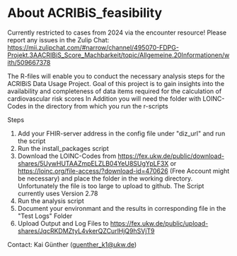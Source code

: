 # About ACRIBiS_feasibility

Currently restricted to cases from 2024 via the encounter resource!
Please report any issues in the Zulip Chat: https://mii.zulipchat.com/#narrow/channel/495070-FDPG-Projekt.3AACRIBiS_Score_Machbarkeit/topic/Allgemeine.20Informationen/with/509667378

The R-files will enable you to conduct the necessary analysis steps for the ACRIBiS Data Usage Project. Goal of this project is to gain insights into the availability and completeness of data items required for the calculation of cardiovascular risk scores
In Addition you will need the folder with LOINC-Codes in the directory from which you run the r-scripts

Steps
1. Add your FHIR-server address in the config file under "diz_url" and run the script
2. Run the install_packages script
3. Download the LOINC-Codes from https://fex.ukw.de/public/download-shares/5UywHUTAAZmpELZLB04YeU8SUgYpLF3X or https://loinc.org/file-access/?download-id=470626 (Free Account might be necessary) and place the folder in the working directory. Unfortunately the file is too large to upload to github. The Script currently uses Version 2.78
4. Run the analysis script
5. Document your environmant and the results in corresponding file in the "Test Logs" Folder
6. Upload Output and Log Files to https://fex.ukw.de/public/upload-shares/JqcRKDMZtyL4vkerQZCurlHjQ9hSVjT9



Contact: Kai Günther (guenther_k1@ukw.de)

